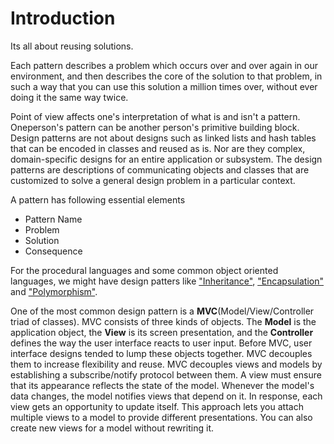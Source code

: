 # Introduction

Its all about reusing solutions. 

Each pattern describes a problem which occurs over and over again in our environment, and then describes the core of the solution to that problem, in such a way that you can use this solution a million times over, without ever doing it the same way twice. 

Point of view affects one's interpretation of what is and isn't a pattern. Oneperson's pattern can be another person's primitive building block. Design patterns are not about designs such as linked lists and hash tables that can be encoded in classes and reused as is. Nor are they complex, domain-specific designs for an entire application or subsystem. The design patterns are descriptions of communicating objects and classes that are customized to solve a general design problem in a particular context.

A pattern has following essential elements

*  Pattern Name
*  Problem
*  Solution
*  Consequence

For the procedural languages and some common object oriented languages, we might have design patters like ["Inheritance"](https://en.wikipedia.org/wiki/Inheritance_(object-oriented_programming)), ["Encapsulation"](https://en.wikipedia.org/wiki/Encapsulation_(computer_programming)) and ["Polymorphism"](https://en.wikipedia.org/wiki/Polymorphism_(computer_science)).


One of the most common design pattern is a **MVC**(Model/View/Controller triad of classes). MVC consists of three kinds of objects. The **Model** is the application object, the **View** is its screen presentation, and the **Controller** defines the way the user interface reacts to user input. Before MVC, user interface designs tended to lump these objects together. MVC decouples them to increase flexibility and reuse. MVC decouples views and models by establishing a subscribe/notify protocol between them. A view must ensure that its appearance reflects the state of the model. Whenever the model's data changes, the model notifies views that depend on it. In response, each view gets an opportunity to update itself. This approach lets you attach multiple views to a model to provide different presentations. You can also create new views for a model without rewriting it.
